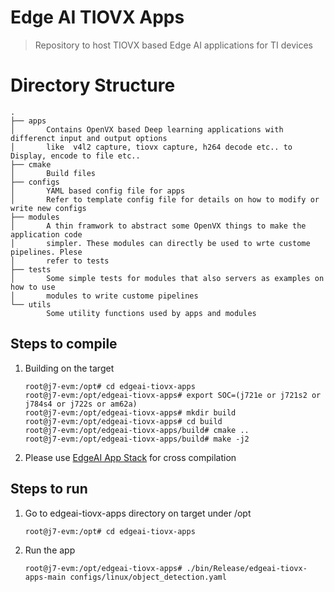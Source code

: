 # Edge AI TIOVX Apps
> Repository to host TIOVX based Edge AI applications for TI devices

# Directory Structure

```
.
├── apps
│       Contains OpenVX based Deep learning applications with differenct input and output options
│       like  v4l2 capture, tiovx capture, h264 decode etc.. to Display, encode to file etc..
├── cmake
│       Build files
├── configs
│       YAML based config file for apps
│       Refer to template config file for details on how to modify or write new configs
├── modules
│       A thin framwork to abstract some OpenVX things to make the application code
│       simpler. These modules can directly be used to wrte custome pipelines. Plese
│       refer to tests
├── tests
│       Some simple tests for modules that also servers as examples on how to use
│       modules to write custome pipelines
└── utils
        Some utility functions used by apps and modules
```


## Steps to compile

1. Building on the target

    ```console
    root@j7-evm:/opt# cd edgeai-tiovx-apps
    root@j7-evm:/opt/edgeai-tiovx-apps# export SOC=(j721e or j721s2 or j784s4 or j722s or am62a)
    root@j7-evm:/opt/edgeai-tiovx-apps# mkdir build
    root@j7-evm:/opt/edgeai-tiovx-apps# cd build
    root@j7-evm:/opt/edgeai-tiovx-apps/build# cmake ..
    root@j7-evm:/opt/edgeai-tiovx-apps/build# make -j2
    ```

2. Please use [EdgeAI App Stack](https://github.com/TexasInstruments/edgeai-app-stack) for cross compilation

## Steps to run

1. Go to edgeai-tiovx-apps directory on target under /opt

    ```console
    root@j7-evm:/opt# cd edgeai-tiovx-apps
    ```

2. Run the app

    ```console
    root@j7-evm:/opt/edgeai-tiovx-apps# ./bin/Release/edgeai-tiovx-apps-main configs/linux/object_detection.yaml
    ```

